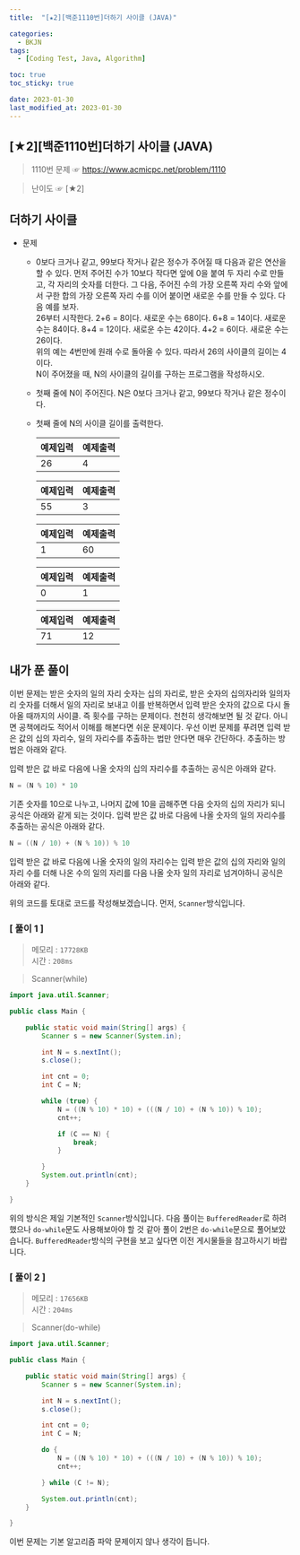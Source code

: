 ```yaml
---
title:  "[★2][백준1110번]더하기 사이클 (JAVA)" 

categories:
  - BKJN
tags:
  - [Coding Test, Java, Algorithm]

toc: true
toc_sticky: true

date: 2023-01-30
last_modified_at: 2023-01-30
---
```

[★2][백준1110번]더하기 사이클 (JAVA)
----
> 1110번 문제 ☞ <https://www.acmicpc.net/problem/1110>  

> 난이도 ☞ [★2]
  
## 더하기 사이클  
  
- 문제
  - 0보다 크거나 같고, 99보다 작거나 같은 정수가 주어질 때 다음과 같은 연산을 할 수 있다. 먼저 주어진 수가 10보다 작다면 앞에 0을 붙여 두 자리 수로 만들고, 각 자리의 숫자를 더한다. 그 다음, 주어진 수의 가장 오른쪽 자리 수와 앞에서 구한 합의 가장 오른쪽 자리 수를 이어 붙이면 새로운 수를 만들 수 있다. 다음 예를 보자.<br>26부터 시작한다. 2+6 = 8이다. 새로운 수는 68이다. 6+8 = 14이다. 새로운 수는 84이다. 8+4 = 12이다. 새로운 수는 42이다. 4+2 = 6이다. 새로운 수는 26이다.<br>위의 예는 4번만에 원래 수로 돌아올 수 있다. 따라서 26의 사이클의 길이는 4이다.<br>N이 주어졌을 때, N의 사이클의 길이를 구하는 프로그램을 작성하시오.
  - 첫째 줄에 N이 주어진다. N은 0보다 크거나 같고, 99보다 작거나 같은 정수이다.
  - 첫째 줄에 N의 사이클 길이를 출력한다.
    
	|예제입력|예제출력|
	|:--|:--|
	|26|4|

	|예제입력|예제출력|
	|:--|:--|
	|55|3|

	|예제입력|예제출력|
	|:--|:--|
	|1|60|

	|예제입력|예제출력|
	|:--|:--|
	|0|1|

	|예제입력|예제출력|
	|:--|:--|
	|71|12|

  
## 내가 푼 풀이  
이번 문제는 받은 숫자의 일의 자리 숫자는 십의 자리로, 받은 숫자의 십의자리와 일의자리 숫자를 더해서 일의 자리로 보내고 이를 반복하면서 입력 받은 숫자의 값으로 다시 돌아올 때까지의 사이클. 즉 횟수를 구하는 문제이다. 천천히 생각해보면 될 것 같다. 아니면 공책에라도 적어서 이해를 해본다면 쉬운 문제이다. 우선 이번 문제를 푸려면 입력 받은 값의 십의 자리수, 일의 자리수를 추출하는 법만 안다면 매우 간단하다. 추출하는 방법은 아래와 같다.

입력 받은 값 바로 다음에 나올 숫자의 십의 자리수를 추출하는 공식은 아래와 같다. 
```java
N = (N % 10) * 10
```
기존 숫자를 10으로 나누고, 나머지 값에 10을 곱해주면 다음 숫자의 십의 자리가 되니 공식은 아래와 같게 되는 것이다.
입력 받은 값 바로 다음에 나올 숫자의 일의 자리수를 추출하는 공식은 아래와 같다.
```java
N = ((N / 10) + (N % 10)) % 10
```
입력 받은 값 바로 다음에 나올 숫자의 일의 자리수는 입력 받은 값의 십의 자리와 일의 자리 수를 더해 나온 수의 일의 자리를 다음 나올 숫자 일의 자리로 넘겨야하니 공식은 아래와 같다.

위의 코드를 토대로 코드를 작성해보겠습니다. 먼저, `Scanner`방식입니다.
### [ 풀이 1 ]  
>메모리 : `17728KB`  
>시간 : `208ms`  

>Scanner(while)
  
```java
import java.util.Scanner;

public class Main {

	public static void main(String[] args) {
		Scanner s = new Scanner(System.in);

		int N = s.nextInt();
		s.close();

		int cnt = 0;
		int C = N;

		while (true) {
			N = ((N % 10) * 10) + (((N / 10) + (N % 10)) % 10);
			cnt++;

			if (C == N) {
				break;
			}   

		}
		System.out.println(cnt);
	}

}
```
위의 방식은 제일 기본적인 `Scanner`방식입니다.
다음 풀이는 `BufferedReader`로 하려했으나 `do-while`문도 사용해보아야 할 것 같아 풀이 2번은 `do-while`문으로 풀어보았습니다. `BufferedReader`방식의 구현을 보고 싶다면 이전 게시물들을 참고하시기 바랍니다.
### [ 풀이 2 ]  
>메모리 : `17656KB`  
>시간 : `204ms`  
  
>Scanner(do-while)
  
```java
import java.util.Scanner;

public class Main {

	public static void main(String[] args) {
		Scanner s = new Scanner(System.in);

		int N = s.nextInt();
		s.close();

		int cnt = 0;
		int C = N;

		do {
			N = ((N % 10) * 10) + (((N / 10) + (N % 10)) % 10);
			cnt++;

		} while (C != N);

		System.out.println(cnt);
	}

}
```
이번 문제는 기본 알고리즘 파악 문제이지 않나 생각이 듭니다.